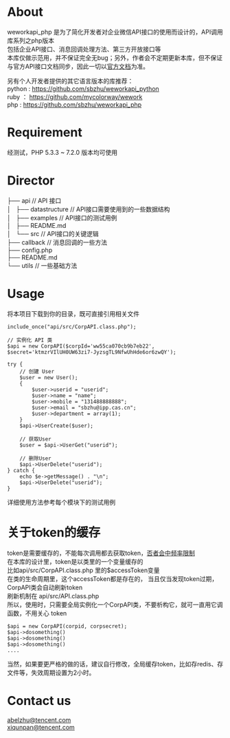 # About
weworkapi_php 是为了简化开发者对企业微信API接口的使用而设计的，API调用库系列之php版本    
包括企业API接口、消息回调处理方法、第三方开放接口等    
本库仅做示范用，并不保证完全无bug；另外，作者会不定期更新本库，但不保证与官方API接口文档同步，因此一切以[官方文档](https://work.weixin.qq.com/api/doc)为准。

另有个人开发者提供的其它语言版本的库推荐：  
python : https://github.com/sbzhu/weworkapi_python    
ruby ： https://github.com/mycolorway/wework    
php : https://github.com/sbzhu/weworkapi_php  

# Requirement
经测试，PHP 5.3.3 ~ 7.2.0 版本均可使用

# Director 

├── api // API 接口  
│   ├── datastructure // API接口需要使用到的一些数据结构  
│   ├── examples // API接口的测试用例  
│   ├── README.md  
│   └── src // API接口的关键逻辑  
├── callback // 消息回调的一些方法  
├── config.php   
├── README.md  
└── utils // 一些基础方法  

# Usage
将本项目下载到你的目录，既可直接引用相关文件  
```
include_once("api/src/CorpAPI.class.php");

// 实例化 API 类
$api = new CorpAPI($corpId='ww55ca070cb9b7eb22', $secret='ktmzrVIlUH0UW63zi7-JyzsgTL9NfwUhHde6or6zwQY');

try { 
    // 创建 User
    $user = new User();
    {
        $user->userid = "userid";
        $user->name = "name";
        $user->mobile = "131488888888";
        $user->email = "sbzhu@ipp.cas.cn";
        $user->department = array(1); 
    } 
    $api->UserCreate($user);

    // 获取User
    $user = $api->UserGet("userid");

    // 删除User
    $api->UserDelete("userid"); 
} catch {
    echo $e->getMessage() . "\n";
    $api->UserDelete("userid");
}
```
详细使用方法参考每个模块下的测试用例

# 关于token的缓存
token是需要缓存的，不能每次调用都去获取token，[否者会中频率限制](https://work.weixin.qq.com/api/doc#10013/%E7%AC%AC%E5%9B%9B%E6%AD%A5%EF%BC%9A%E7%BC%93%E5%AD%98%E5%92%8C%E5%88%B7%E6%96%B0access_token)  
在本库的设计里，token是以类里的一个变量缓存的  
比如api/src/CorpAPI.class.php 里的$accessToken变量  
在类的生命周期里，这个accessToken都是存在的， 当且仅当发现token过期，CorpAPI类会自动刷新token   
刷新机制在 api/src/API.class.php  
所以，使用时，只需要全局实例化一个CorpAPI类，不要析构它，就可一直用它调函数，不用关心 token  
```
$api = new CorpAPI(corpid, corpsecret);
$api->dosomething()
$api->dosomething()
$api->dosomething()
....
```
当然，如果要更严格的做的话，建议自行修改，全局缓存token，比如存redis、存文件等，失效周期设置为2小时。

# Contact us
abelzhu@tencent.com  
xiqunpan@tencent.com  

# 
